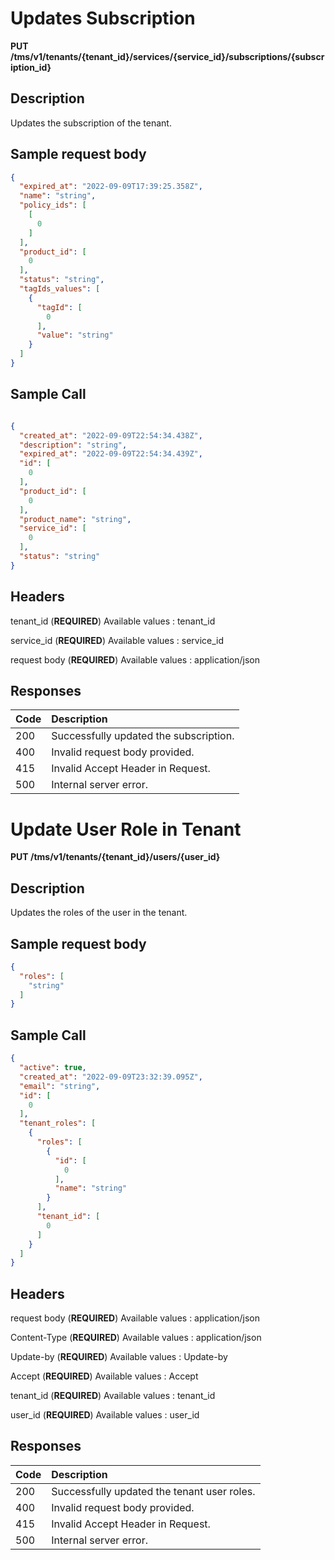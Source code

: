 # Updates Subscription

**PUT /tms/v1/tenants/{tenant_id}/services/{service_id}/subscriptions/{subscription_id}**

## Description

Updates the subscription of the tenant.

## Sample request body

```json
{
  "expired_at": "2022-09-09T17:39:25.358Z",
  "name": "string",
  "policy_ids": [
    [
      0
    ]
  ],
  "product_id": [
    0
  ],
  "status": "string",
  "tagIds_values": [
    {
      "tagId": [
        0
      ],
      "value": "string"
    }
  ]
}
```

## Sample Call

```json

{
  "created_at": "2022-09-09T22:54:34.438Z",
  "description": "string",
  "expired_at": "2022-09-09T22:54:34.439Z",
  "id": [
    0
  ],
  "product_id": [
    0
  ],
  "product_name": "string",
  "service_id": [
    0
  ],
  "status": "string"
}
```

## Headers

tenant_id (**REQUIRED**)
Available values : tenant_id

service_id (**REQUIRED**)
Available values : service_id

request body (**REQUIRED**)
Available values : application/json

## Responses

| Code         | Description                                                   |
| :----------- | :-----------                                                  |
| 200          | Successfully updated the subscription.                        |
| 400          | Invalid request body provided.                                |
| 415          | Invalid Accept Header in Request.                             |
| 500          | Internal server error.                                        |

# Update User Role in Tenant

**PUT /tms/v1/tenants/{tenant_id}/users/{user_id}**

## Description

Updates the roles of the user in the tenant.

## Sample request body

```json
{
  "roles": [
    "string"
  ]
}
```

## Sample Call

```json
{
  "active": true,
  "created_at": "2022-09-09T23:32:39.095Z",
  "email": "string",
  "id": [
    0
  ],
  "tenant_roles": [
    {
      "roles": [
        {
          "id": [
            0
          ],
          "name": "string"
        }
      ],
      "tenant_id": [
        0
      ]
    }
  ]
}
```

## Headers

request body (**REQUIRED**)
Available values : application/json

Content-Type (**REQUIRED**)
Available values : application/json

Update-by (**REQUIRED**)
Available values : Update-by

Accept (**REQUIRED**)
Available values : Accept

tenant_id (**REQUIRED**)
Available values : tenant_id

user_id (**REQUIRED**)
Available values : user_id

## Responses

| Code         | Description                                 |
| :----------- | :-----------                                |
| 200          | Successfully updated the tenant user roles. |
| 400          | Invalid request body provided.              |
| 415          | Invalid Accept Header in Request.           |
| 500          | Internal server error.                      |